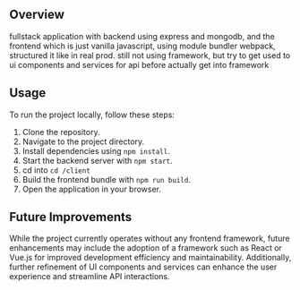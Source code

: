 ## Overview
fullstack application with backend using express and mongodb, and the frontend which is
just vanilla javascript, using module bundler webpack, structured it like in real prod. still not using framework, but try to get used to ui components and services for api before actually get into framework

## Usage

To run the project locally, follow these steps:

1. Clone the repository.
2. Navigate to the project directory.
3. Install dependencies using `npm install`.
4. Start the backend server with `npm start`.
5. cd into `cd /client`
6. Build the frontend bundle with `npm run build`.
7. Open the application in your browser.

## Future Improvements

While the project currently operates without any frontend framework, future enhancements may include the adoption of a framework such as React or Vue.js for improved development efficiency and maintainability. Additionally, further refinement of UI components and services can enhance the user experience and streamline API interactions.
